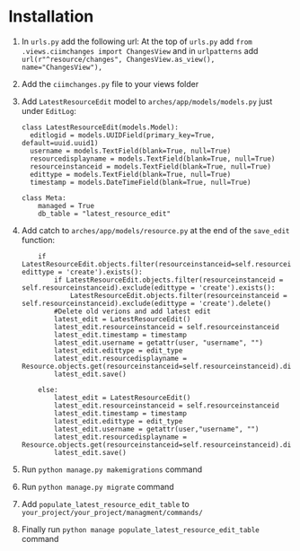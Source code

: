 # Installation 

1. In `urls.py` add the following url:
  At the top of `urls.py` add `from .views.ciimchanges import ChangesView`
  and in `urlpatterns` add `url(r"^resource/changes", ChangesView.as_view(), name="ChangesView"),`
 
2. Add the `ciimchanges.py` file to your views folder

3. Add `LatestResourceEdit` model to `arches/app/models/models.py` just under `EditLog`:
    ```
    class LatestResourceEdit(models.Model):
      editlogid = models.UUIDField(primary_key=True, default=uuid.uuid1)
      username = models.TextField(blank=True, null=True)
      resourcedisplayname = models.TextField(blank=True, null=True)
      resourceinstanceid = models.TextField(blank=True, null=True)
      edittype = models.TextField(blank=True, null=True)
      timestamp = models.DateTimeField(blank=True, null=True)

    class Meta:
        managed = True
        db_table = "latest_resource_edit"
    ```
  
4. Add catch to `arches/app/models/resource.py` at the end of the `save_edit` function:
    ```
        if LatestResourceEdit.objects.filter(resourceinstanceid=self.resourceinstanceid, edittype = 'create').exists():
            if LatestResourceEdit.objects.filter(resourceinstanceid = self.resourceinstanceid).exclude(edittype = 'create').exists():
                LatestResourceEdit.objects.filter(resourceinstanceid = self.resourceinstanceid).exclude(edittype = 'create').delete()
            #Delete old verions and add latest edit
            latest_edit = LatestResourceEdit()
            latest_edit.resourceinstanceid = self.resourceinstanceid
            latest_edit.timestamp = timestamp
            latest_edit.username = getattr(user, "username", "")
            latest_edit.edittype = edit_type
            latest_edit.resourcedisplayname =  Resource.objects.get(resourceinstanceid=self.resourceinstanceid).displayname
            latest_edit.save()

        else:
            latest_edit = LatestResourceEdit()
            latest_edit.resourceinstanceid = self.resourceinstanceid
            latest_edit.timestamp = timestamp
            latest_edit.edittype = edit_type
            latest_edit.username = getattr(user,"username", "")
            latest_edit.resourcedisplayname =  Resource.objects.get(resourceinstanceid=self.resourceinstanceid).displayname
            latest_edit.save()
    ```
    
5. Run `python manage.py makemigrations` command

6. Run `python manage.py migrate` command

7. Add `populate_latest_resource_edit_table` to `your_project/your_project/managment/commands/`

8. Finally run `python manage populate_latest_resource_edit_table` command
